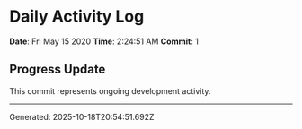 # Daily Activity Log

**Date**: Fri May 15 2020
**Time**: 2:24:51 AM
**Commit**: 1

## Progress Update

This commit represents ongoing development activity.

---
Generated: 2025-10-18T20:54:51.692Z
